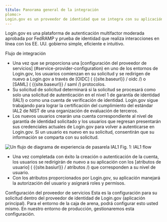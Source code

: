 ```yaml
---
título: Panorama general de la integración
plomo:>
Login.gov es un proveedor de identidad que se integra con su aplicación utilizando protocolos industriales.
---
```


Login.gov es una plataforma de autenticación multifactor moderada aprobada por FedRAMP y prueba de identidad que realiza interacciones en línea con los EE. UU. gobierno simple, eficiente e intuitivo.

Flujo de integración

* Una vez que se proporciona una [configuración del proveedor de servicios] (#service-provider-configuration) en uno de los entornos de Login.gov, los usuarios comienzan en su solicitud y se redirigen de nuevo a Login.gov a través de [OIDC] ( {{site.baseurl}} / oidc /) o [SAML] ( {{site.baseurl}} / saml /) protocolos.
* Su solicitud de solicitud determinará si la solicitud se procesará como solo una solicitud de autenticación en el nivel 1 de garantía de identidad (IAL1) o como una cuenta de verificación de identidad. Login.gov sigue trabajando para lograr la certificación del cumplimiento del estándar IAL2 de NIST de una organización de evaluación de terceros.
* Los nuevos usuarios crearán una cuenta correspondiente al nivel de garantía de identidad solicitado y los usuarios que regresan presentarán sus credenciales actuales de Login.gov para volver a autenticarse en Login.gov. Si un usuario es nuevo en su solicitud, consentirán que su información se comparta con su solicitud.

<figura>
<img src = " { { site.basiurl}}} / assets / img / oidc-ial1-flow.png"
alt = "Un flujo de diagrama de experiencia de pasarela IAL1"
clase = "display-block grid-col flex-auto flex-align-center margin-y-4">
<figura> Fig. 1: IAL1 flow </figsubtion>
</figura>



* Una vez completada con éxito la creación o autenticación de la cuenta, los usuarios se redirigirán de nuevo a su aplicación con los [atributos de usuario] ( {{site.basiurl}} / atributos /) que corresponden a su nivel de usuario.
* Con los atributos proporcionados por Login.gov, su aplicación manejará la autorización del usuario y asignará roles y permisos.

Configuración del proveedor de servicios
Esta es la configuración para su solicitud dentro del proveedor de identidad de Login.gov (aplicación principal). Para el entorno de la caja de arena, podrá configurar esto usted mismo. En nuestro entorno de producción, gestionaremos esta configuración.
